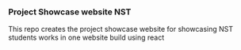 ### Project Showcase website NST 

This repo creates the project showcase website for showcasing NST students works in one website build using react 

